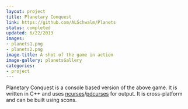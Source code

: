 ```yaml
---
layout: project
title: Planetary Conquest
link: https://github.com/ALSchwalm/Planets
status: completed
updated: 6/22/2013
images:
- planets1.png
- planets2.png
image-title: A shot of the game in action
image-gallery: planetsGallery
categories:
- project
---
```


Planetary Conquest is a console based version of the above game. It is written in C++
and uses [ncurses][ncurses]/[pdcurses][pdcurses] for output. It is cross-platform and
can be built using scons.

[ncurses]: https://www.gnu.org/software/ncurses/
[pdcurses]: http://pdcurses.sourceforge.net/
